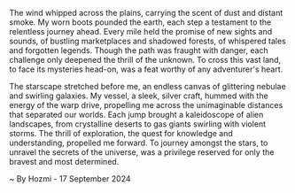 
The wind whipped across the plains, carrying the scent of dust and distant smoke. My worn boots pounded the earth, each step a testament to the relentless journey ahead. Every mile held the promise of new sights and sounds, of bustling marketplaces and shadowed forests, of whispered tales and forgotten legends. Though the path was fraught with danger, each challenge only deepened the thrill of the unknown. To cross this vast land, to face its mysteries head-on, was a feat worthy of any adventurer's heart.

The starscape stretched before me, an endless canvas of glittering nebulae and swirling galaxies. My vessel, a sleek, silver craft, hummed with the energy of the warp drive, propelling me across the unimaginable distances that separated our worlds. Each jump brought a kaleidoscope of alien landscapes, from crystalline deserts to gas giants swirling with violent storms. The thrill of exploration, the quest for knowledge and understanding, propelled me forward. To journey amongst the stars, to unravel the secrets of the universe, was a privilege reserved for only the bravest and most determined. 

~ By Hozmi - 17 September 2024
